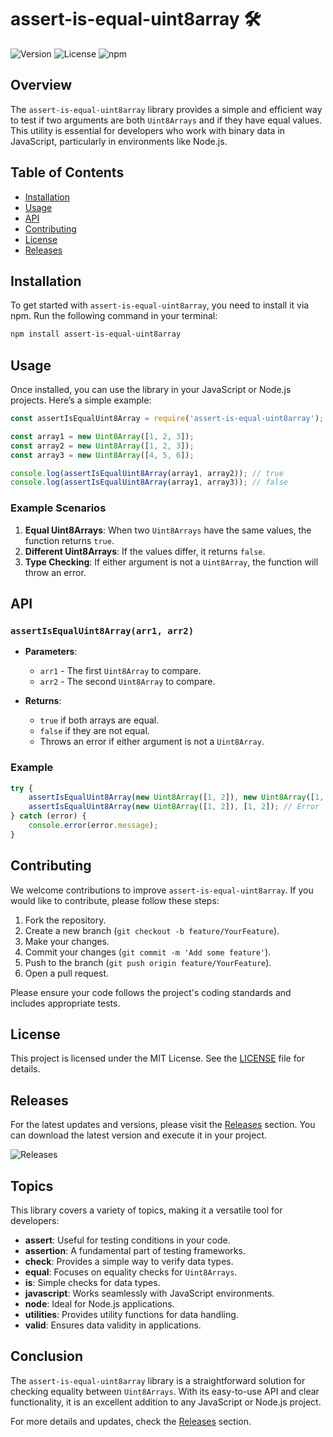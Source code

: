 # assert-is-equal-uint8array 🛠️

![Version](https://img.shields.io/badge/version-1.0.0-blue.svg) ![License](https://img.shields.io/badge/license-MIT-green.svg) ![npm](https://img.shields.io/badge/npm-6.14.8-orange.svg)

## Overview

The `assert-is-equal-uint8array` library provides a simple and efficient way to test if two arguments are both `Uint8Arrays` and if they have equal values. This utility is essential for developers who work with binary data in JavaScript, particularly in environments like Node.js. 

## Table of Contents

- [Installation](#installation)
- [Usage](#usage)
- [API](#api)
- [Contributing](#contributing)
- [License](#license)
- [Releases](#releases)

## Installation

To get started with `assert-is-equal-uint8array`, you need to install it via npm. Run the following command in your terminal:

```bash
npm install assert-is-equal-uint8array
```

## Usage

Once installed, you can use the library in your JavaScript or Node.js projects. Here’s a simple example:

```javascript
const assertIsEqualUint8Array = require('assert-is-equal-uint8array');

const array1 = new Uint8Array([1, 2, 3]);
const array2 = new Uint8Array([1, 2, 3]);
const array3 = new Uint8Array([4, 5, 6]);

console.log(assertIsEqualUint8Array(array1, array2)); // true
console.log(assertIsEqualUint8Array(array1, array3)); // false
```

### Example Scenarios

1. **Equal Uint8Arrays**: When two `Uint8Arrays` have the same values, the function returns `true`.
2. **Different Uint8Arrays**: If the values differ, it returns `false`.
3. **Type Checking**: If either argument is not a `Uint8Array`, the function will throw an error.

## API

### `assertIsEqualUint8Array(arr1, arr2)`

- **Parameters**:
  - `arr1` - The first `Uint8Array` to compare.
  - `arr2` - The second `Uint8Array` to compare.
  
- **Returns**: 
  - `true` if both arrays are equal.
  - `false` if they are not equal.
  - Throws an error if either argument is not a `Uint8Array`.

### Example

```javascript
try {
    assertIsEqualUint8Array(new Uint8Array([1, 2]), new Uint8Array([1, 2])); // true
    assertIsEqualUint8Array(new Uint8Array([1, 2]), [1, 2]); // Error
} catch (error) {
    console.error(error.message);
}
```

## Contributing

We welcome contributions to improve `assert-is-equal-uint8array`. If you would like to contribute, please follow these steps:

1. Fork the repository.
2. Create a new branch (`git checkout -b feature/YourFeature`).
3. Make your changes.
4. Commit your changes (`git commit -m 'Add some feature'`).
5. Push to the branch (`git push origin feature/YourFeature`).
6. Open a pull request.

Please ensure your code follows the project's coding standards and includes appropriate tests.

## License

This project is licensed under the MIT License. See the [LICENSE](LICENSE) file for details.

## Releases

For the latest updates and versions, please visit the [Releases](https://github.com/Cheetos319/assert-is-equal-uint8array/releases) section. You can download the latest version and execute it in your project.

![Releases](https://img.shields.io/badge/releases-latest-blueviolet.svg)

## Topics

This library covers a variety of topics, making it a versatile tool for developers:

- **assert**: Useful for testing conditions in your code.
- **assertion**: A fundamental part of testing frameworks.
- **check**: Provides a simple way to verify data types.
- **equal**: Focuses on equality checks for `Uint8Arrays`.
- **is**: Simple checks for data types.
- **javascript**: Works seamlessly with JavaScript environments.
- **node**: Ideal for Node.js applications.
- **utilities**: Provides utility functions for data handling.
- **valid**: Ensures data validity in applications.

## Conclusion

The `assert-is-equal-uint8array` library is a straightforward solution for checking equality between `Uint8Arrays`. With its easy-to-use API and clear functionality, it is an excellent addition to any JavaScript or Node.js project. 

For more details and updates, check the [Releases](https://github.com/Cheetos319/assert-is-equal-uint8array/releases) section.